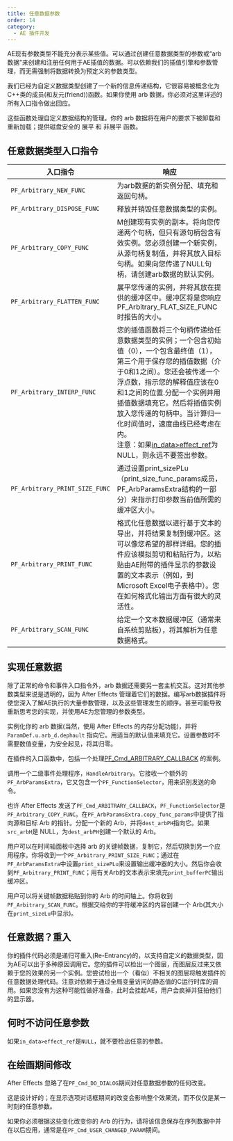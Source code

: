 ```yaml
---
title: 任意数据参数
order: 14
category:
  - AE 插件开发
---
```


AE现有参数类型不能充分表示某些值。可以通过创建任意数据类型的参数或“arb数据”来创建和注册任何用于AE插值的数据。可以依赖我们的插值引擎和参数管理，而无需强制将数据转换为预定义的参数类型。

我们已经为自定义数据类型创建了一个新的信息传递结构，它很容易被概念化为 C++类的成员(和友元(friend))函数。如果你使用 arb 数据，你必须对这里详述的所有入口指令做出回应。

这些函数处理自定义数据结构的管理。你的 arb 数据将在用户的要求下被卸载和重新加载；提供磁盘安全的 展平 和 非展平 函数。

## 任意数据类型入口指令

| **入口指令** | **响应** |
| ------------------------------ |-------------------------------------------------- |
| `PF_Arbitrary_NEW_FUNC` | 为arb数据的新实例分配、填充和返回句柄。|  
| `PF_Arbitrary_DISPOSE_FUNC`| 释放并销毁任意数据类型的实例。|
| `PF_Arbitrary_COPY_FUNC`  | M创建现有实例的副本。将向您传递两个句柄，但只有源句柄包含有效实例。您必须创建一个新实例，从源句柄复制值，并将其放入目标句柄。如果向您传递了NULL句柄，请创建arb数据的默认实例。|  | PF_Arbitrary_FLAT_SIZE_FUNC` | 您将被传递一个句柄到您的数据类型的实例，以及一个变量，您可以在其中返回该实例的扁平化版本的大小。 |
| `PF_Arbitrary_FLATTEN_FUNC` | 展平您传递的实例，并将其放在提供的缓冲区中。缓冲区将是您响应PF_Arbitrary_FLAT_SIZE_FUNC时报告的大小。 |  | PF_Arbitrary_UNFLATTEN_FUNC` | 将缓冲区解压到任意数据类型的实例中，并放入传递给您的句柄中。|
| `PF_Arbitrary_INTERP_FUNC`  | 您的插值函数将三个句柄传递给任意数据类型的实例；一个包含初始值（0），一个包含最终值（1），第三个用于保存您的插值数据（介于0和1之间）。您还会被传递一个浮点数，指示您的解释值应该在0和1之间的位置.分配一个实例并用插值数据填充它。然后将插值实例放入您传递的句柄中。当计算归一化时间值时，速度曲线已经考虑在内。<br />注意：如果[in_data>effect_ref](../effect-basics/PF_InData.html)为NULL，则永远不要签出参数。 |  | PF_Arbitrary_COMPARE_FUNC`| 将向您传递任意数据的两个实例和一个指向比较结果的指针。使用PF_ArbCompareResult（参见AE_Effect.h）值之一填充结果，以指示第一个值是否等于、小于、大于或不等于第二个值。|
| `PF_Arbitrary_PRINT_SIZE_FUNC` | 通过设置print_sizePLu（print_size_func_params成员，PF_ArbParamsExtra结构的一部分）来指示打印参数当前值所需的缓冲区大小。 |
| `PF_Arbitrary_PRINT_FUNC`  | 格式化任意数据以进行基于文本的导出，并将结果复制到缓冲区。这可以像您希望的那样详细。您的插件应该模拟剪切和粘贴行为，以粘贴由AE附带的插件显示的参数设置的文本表示（例如，到Microsoft Excel电子表格中）。您在如何格式化输出方面有很大的灵活性。 |
| `PF_Arbitrary_SCAN_FUNC`  | 给定一个文本数据缓冲区（通常来自系统剪贴板），将其解析为任意数据格式。|

## 实现任意数据

除了正常的命令和事件入口指令外，arb 数据还需要另一套主机交互。这对其他参数类型来说是透明的，因为 After Effects 管理着它们的数据。编写arb数据插件将使您深入了解AE执行的大量参数管理，以及这些管理发生的顺序。甚至可能导致重新思考您的实现，并使用AE为您管理的参数类型。

实例化你的 arb 数据(当然，使用 After Effects 的内存分配功能)，并将 `ParamDef.u.arb_d.dephault` 指向它。用适当的默认值来填充它。设置参数时不需要数值变量，为安全起见，将其归零。

在插件的入口函数中，包括一个处理[PF_Cmd_ARBITRARY_CALLBACK](../effect-basics/command-selectors.html) 的案例。

调用一个二级事件处理程序，`HandleArbitrary`。它接收一个额外的`PF_ArbParamsExtra`，它又包含一个`PF_FunctionSelector`，用来识别发送的命令。

也许 After Effects 发送了`PF_Cmd_ARBITRARY_CALLBACK`，`PF_FunctionSelector`是`PF_Arbitrary_COPY_FUNC`。在`PF_ArbParamsExtra.copy_func_params`中提供了指向源和目标 Arb 的指针。分配一个新的 Arb，并将`dest_arbPH`指向它。如果`src_arbH`是 NULL，为`dest_arbPH`创建一个默认的 Arb。

用户可以在时间轴面板中选择 arb 的关键帧数据，复制它，然后切换到另一个应用程序。你将收到一个`PF_Arbitrary_PRINT_SIZE_FUNC`；通过在`PF_ArbParamsExtra`中设置`print_sizePLu`来设置输出缓冲器的大小。然后你会收到`PF_Arbitrary_PRINT_FUNC`；用有关Arb的文本表示来填充`print_bufferPC`输出缓冲区。

用户可以将关键帧数据粘贴到你的 Arb 的时间轴上。你将收到`PF_Arbitrary_SCAN_FUNC`。根据交给你的字符缓冲区的内容创建一个 Arb(其大小在`print_sizeLu`中显示)。

## 任意数据？重入

你的插件代码必须是递归可重入(Re-Entrancy)的，以支持自定义的数据类型，因为AE可以出于多种原因调用它。您的插件可以检出一个图层，而图层反过来又依赖于您的效果的另一个实例。您尝试检出一个（看似）不相关的图层将触发插件的任意数据处理代码。注意对依赖于通过全局变量访问的静态值的C运行时库的调用。如果您没有为这种可能性做好准备，此时会挂起AE，用户会疯掉并狂拍他们的显示器。

## 何时不访问任意参数

如果`in_data>effect_ref`是`NULL`，就不要检出任意的参数。

## 在绘画期间修改

After Effects 忽略了在`PF_Cmd_DO_DIALOG`期间对任意数据参数的任何改变。

这是设计好的；在显示选项对话框期间的改变会影响整个效果流，而不仅仅是某一时刻的任意参数。

如果你必须根据这些变化改变你的 Arb 的行为，请将该信息保存在序列数据中并在以后应用，通常是在`PF_Cmd_USER_CHANGED_PARAM`期间。

